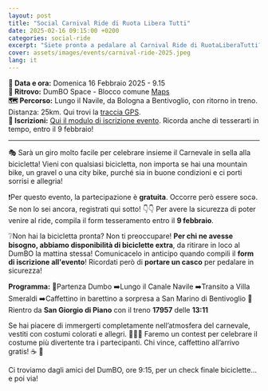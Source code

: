 ```yaml
---
layout: post
title: "Social Carnival Ride di Ruota Libera Tutti"
date: 2025-02-16 09:15:00 +0200
categories: social-ride
excerpt: "Siete prontə a pedalare al Carnival Ride di RuotaLiberaTutti?"
cover: assets/images/events/carnival-ride-2025.jpeg
lang: it
---
```

**📅 Data e ora:** Domenica 16 Febbraio 2025 - 9.15\
**📍 Ritrovo:** DumBO Space - Blocco comune [Maps](https://maps.app.goo.gl/UpHT9WyYLxS9EJJi9)\
**🗺️ Percorso:** Lungo il Navile, da Bologna a Bentivoglio, con ritorno in treno. Distanza: 25km. Qui trovi la [traccia GPS](https://www.komoot.com/it-it/tour/1436557466?share_token=a2zV3407uinmIEaqogG4mIW5Bul9YGc9viGuMW64Gmmg3hog1W&ref=wtd).\
**📝 Iscrizioni:** [Qui il modulo di iscrizione evento](https://forms.gle/TZJXzdkLdVk1hYBq6). Ricorda anche di tesserarti in tempo, entro il 9 febbraio!

---

🎭 Sarà un giro molto facile per celebrare insieme il Carnevale in sella alla bicicletta! Vieni con qualsiasi bicicletta, non importa se hai una mountain bike, un gravel o una city bike, purché sia in buone condizioni e ci porti sorrisi e allegria!

❗Per questo evento, la partecipazione è **gratuita**. Occorre però essere socə. Se non lo sei ancora, registrati qui sotto! 👇👇
Per avere la sicurezza di poter venire al ride, compila il form tesseramento entro il **9 febbraio**.

❔Non hai la bicicletta pronta? Non ti preoccupare! **Per chi ne avesse bisogno, abbiamo disponibilità di biciclette extra**, da ritirare in loco al DumBO la mattina stessa!
Comunicacelo in anticipo quando compili il **form di iscrizione all'evento**! Ricordati però di **portare un casco** per pedalare in sicurezza!

**Programma:**
🚴Partenza Dumbo 
➡️Lungo il Canale Navile
➡️Transito a Villa Smeraldi
➡️Caffettino in barettino a sorpresa a San Marino di Bentivoglio
🚃Rientro da **San Giorgio di Piano** con il treno **17957** delle **13:11**

Se hai piacere di immergerti completamente nell’atmosfera del carnevale, vestiti con costumi colorati e allegri. 🤡🎺🎉 Faremo un contest per celebrare il costume più divertente tra i partecipanti. Chi vince, caffettino all’arrivo gratis! ☕ 🎈

Ci troviamo dagli amici del DumBO, ore 9:15, per un check finale biciclette... e poi via!
